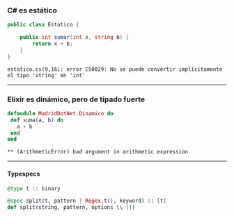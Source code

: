 ### C# es estático #


```csharp
public class Estatico {

    public int sumar(int x, string b) {
        return x + b;
    }
}
```

```
estatico.cs(9,16): error CS0029: No se puede convertir implícitamente el tipo 'string' en 'int'
```
---


### Elixir es dinámico, pero de tipado fuerte

```elixir
defmodule MadridDotNet.Dinamico do
 def suma(a, b) do
   a + b
 end
end
```

```
** (ArithmeticError) bad argument in arithmetic expression
```

---
#### Typespecs

```elixir
@type t :: binary

@spec split(t, pattern | Regex.t(), keyword) :: [t]
def split(string, pattern, options \\ [])
```
